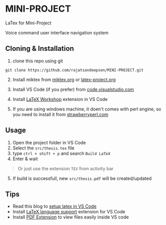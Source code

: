 # MINI-PROJECT
LaTex for Mini-Project 
 
Voice command user interface navigation system

## Cloning & Installation

1. clone this repo using git
```
git clone https://github.com/rajatsandeepsen/MINI-PROJECT.git
```

2. Install miktex from [miktex.org](https://miktex.org/download) or [latex-project.org](https://www.latex-project.org/get/)

3. Install VS Code (if you prefer) from [code.visualstudio.com](https://code.visualstudio.com/download)

4. Install [LaTeX Workshop](https://marketplace.visualstudio.com/items?itemName=James-Yu.latex-workshop) extension in VS Code

5. If you are using windows machine, it doen't comes with perl engine, so you need to install it from [strawberryperl.com](http://strawberryperl.com/)


## Usage

1. Open the project folder in VS Code
2. Select the `src/thesis.tex` file
3. type `ctrl + shift + p` and search `Build LaTeX` 
4. Enter & wait
> Or just use the extension `TEX` from activity bar
5. If build is successfull, new `src/thesis.pdf` will be created/updated



## Tips
- Read this blog to [setup latex in VS Code](https://nelsonaloysio.medium.com/setting-up-vs-code-to-write-in-latex-using-latexmk-and-biber-plus-extras-b4b37c844495)
- Install [LaTeX language support](https://marketplace.visualstudio.com/items?itemName=mathematic.vscode-latex) extension for VS Code
- Install [PDF Extension](https://marketplace.visualstudio.com/items?itemName=tomoki1207.pdf) to view files easily inside VS code